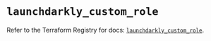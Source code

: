 # `launchdarkly_custom_role`

Refer to the Terraform Registry for docs: [`launchdarkly_custom_role`](https://registry.terraform.io/providers/launchdarkly/launchdarkly/2.20.1/docs/resources/custom_role).
